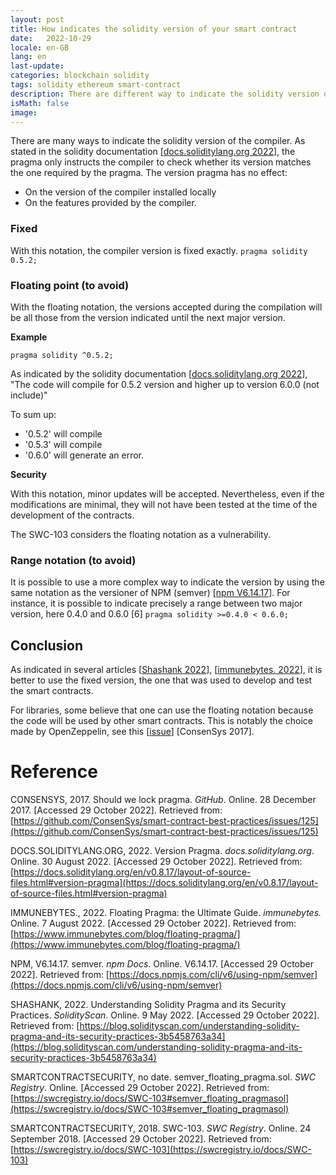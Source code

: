 ```yaml
---
layout: post
title: How indicates the solidity version of your smart contract
date:   2022-10-29
locale: en-GB
lang: en
last-update: 
categories: blockchain solidity
tags: solidity ethereum smart-contract
description: There are different way to indicate the solidity version of the compiler. This article presents the advantages and disadvantages of each
isMath: false
image: 
---
```


There are many ways to indicate the solidity version of the compiler.
As stated in the solidity documentation [[docs.soliditylang.org 2022](https://docs.soliditylang.org/en/v0.8.17/layout-of-source-files.html#version-pragma)], the pragma only instructs the compiler to check whether its version matches the one required by the pragma. 
The version pragma has no effect:

- On the version of the compiler installed locally
- On the features provided by the compiler.

### Fixed
With this notation, the compiler version is fixed exactly.
`pragma solidity 0.5.2;`

### Floating point (to avoid)

With the floating notation, the versions accepted during the compilation will be all those from the version indicated until the next major version.

**Example**

`pragma solidity ^0.5.2;`

As indicated by the solidity documentation [[docs.soliditylang.org 2022](https://docs.soliditylang.org/en/v0.8.17/layout-of-source-files.html#version-pragma)], "The code will compile for 0.5.2 version and higher up to version 6.0.0 (not include)"

To sum up:
- '0.5.2' will compile
- '0.5.3' will compile
- '0.6.0' will generate an error.

**Security**

With this notation, minor updates will be accepted. Nevertheless, even if the modifications are minimal, they will not have been tested at the time of the development of the contracts.


The SWC-103 considers the floating notation as a vulnerability.

### Range notation (to avoid)
It is possible to use a more complex way to indicate the version by using the same notation as the versioner of NPM (semver)  [[npm V6.14.17](https://docs.npmjs.com/cli/v6/using-npm/semver)].
For instance, it is possible to indicate precisely a range between two major version, here 0.4.0 and 0.6.0 [6]
`pragma solidity >=0.4.0 < 0.6.0;`

## Conclusion
As indicated in several articles [[Shashank 2022](https://blog.solidityscan.com/understanding-solidity-pragma-and-its-security-practices-3b5458763a34)], [[immunebytes. 2022](https://www.immunebytes.com/blog/floating-pragma/)], it is better to use the fixed version, the one that was used to develop and test the smart contracts.

For libraries, some believe that one can use the floating notation because the code will be used by other smart contracts. This is notably the choice made by OpenZeppelin, see this [[issue](https://github.com/ConsenSys/smart-contract-best-practices/issues/125)] [ConsenSys 2017].


# Reference

CONSENSYS, 2017. Should we lock pragma. *GitHub*. Online. 28 December 2017. [Accessed 29 October 2022]. Retrieved from: [https://github.com/ConsenSys/smart-contract-best-practices/issues/125](https://github.com/ConsenSys/smart-contract-best-practices/issues/125)

DOCS.SOLIDITYLANG.ORG, 2022. Version Pragma. *docs.soliditylang.org*. Online. 30 August 2022. [Accessed 29 October 2022]. Retrieved from: [https://docs.soliditylang.org/en/v0.8.17/layout-of-source-files.html#version-pragma](https://docs.soliditylang.org/en/v0.8.17/layout-of-source-files.html#version-pragma)

IMMUNEBYTES., 2022. Floating Pragma: the Ultimate Guide. *immunebytes.* Online. 7 August 2022. [Accessed 29 October 2022]. Retrieved from: [https://www.immunebytes.com/blog/floating-pragma/](https://www.immunebytes.com/blog/floating-pragma/)

NPM, V6.14.17. semver. *npm Docs*. Online. V6.14.17. [Accessed 29 October 2022]. Retrieved from: [https://docs.npmjs.com/cli/v6/using-npm/semver](https://docs.npmjs.com/cli/v6/using-npm/semver)

SHASHANK, 2022. Understanding Solidity Pragma and its Security Practices. *SolidityScan*. Online. 9 May 2022. [Accessed 29 October 2022]. Retrieved from: [https://blog.solidityscan.com/understanding-solidity-pragma-and-its-security-practices-3b5458763a34](https://blog.solidityscan.com/understanding-solidity-pragma-and-its-security-practices-3b5458763a34)

SMARTCONTRACTSECURITY, no date. semver_floating_pragma.sol. *SWC Registry*. Online. [Accessed 29 October 2022]. Retrieved from: [https://swcregistry.io/docs/SWC-103#semver_floating_pragmasol](https://swcregistry.io/docs/SWC-103#semver_floating_pragmasol)

SMARTCONTRACTSECURITY, 2018. SWC-103. *SWC Registry*. Online. 24 September 2018. [Accessed 29 October 2022]. Retrieved from: [https://swcregistry.io/docs/SWC-103](https://swcregistry.io/docs/SWC-103)

